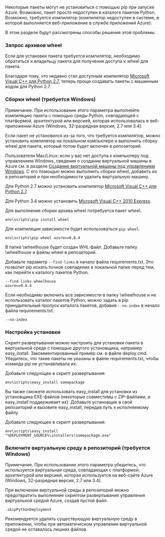 Некоторые пакеты могут не установиться с помощью pip при запуске Azure. Возможно, пакет просто недоступен в каталоге пакетов Python. Возможно, требуется компилятор (компилятор недоступен в системе, в которой выполняется веб-приложение в службе приложений Azure).

В этом разделе будут рассмотрены способы решения этой проблемы.

### Запрос архивов wheel

Если для установки пакета требуется компилятор, необходимо обратиться к владельцу пакета для получения доступа к wheel для пакета.

Благодаря тому, что недавно стал доступным компилятор [Microsoft Visual C++ для Python 2.7][], теперь проще создавать пакеты с машинным кодом для Python 2.7.

### Сборки wheel (требуется Windows)

Примечание. При использовании этого параметра выполняйте компиляцию пакета с помощью среды Python, совпадающей с платформой, архитектурой или версией, которая использовалась в веб-приложении Azure (Windows, 32-разрядная версия, 2.7 или 3.4).

Если пакет не установился из-за того, что требуется компилятор, можно установить компилятор на локальном компьютере и выполнить сборку wheel для пакета, который потом будет включен в репозиторий.

Пользователи Mac/Linux: если у вас нет доступа к компьютеру под управлением Windows, сведения о создании виртуальной машины в Azure см. в разделе [Создание виртуальной машины под управлением Windows][]. С его помощью можно выполнить сборки wheel, добавить их в репозиторий и при необходимости удалить виртуальную машину.

Для Python 2.7 можно установить компилятор [Microsoft Visual C++ для Python 2.7][].

Для Python 3.4 можно установить [Microsoft Visual C++ 2010 Express][].

Для выполнения сборки архива wheel потребуется пакет wheel.

    env\scripts\pip install wheel

Для компиляции зависимости будет использоваться `pip wheel`.

    env\scripts\pip wheel azure==0.8.4

В папке \wheelhouse будет создан WHL-файл. Добавьте папку \wheelhouse и файлы wheel в репозиторий.

Добавьте параметр `--find-links` в начало файла requirements.txt. Это позволит pip искать точное совпадение в локальной папке перед тем, как перейти к каталогу пакетов Python.

    --find-links wheelhouse
    azure==0.8.4

Если необходимо включить все зависимости в папку \wheelhouse и не использовать каталог пакетов Python, можно задать в pip принудительный пропуск каталога пакетов, добавив `--no-index` в начало файла requirements.txt.

    --no-index

### Настройка установки

Скрипт развертывания можно настроить для установки пакета в виртуальной среде с помощью другого установщика, например easy_install. Закомментированный пример см. в файле deploy.cmd. Убедитесь, что такие пакеты не указаны в файле requirements.txt, чтобы команда pip не устанавливала их.

Добавьте следующее в скрипт развертывания:

    env\scripts\easy_install somepackage

Вы также сможете использовать easy_install для установки из установщика EXE-файлов (некоторые совместимы с ZIP-файлами, и easy_install поддерживает их). Добавьте установщик в свой репозиторий и вызовите easy_install, передав путь к исполняемому файлу.

Добавьте следующее в скрипт развертывания:

    env\scripts\easy_install "%DEPLOYMENT_SOURCE%\installers\somepackage.exe"

### Включите виртуальную среду в репозиторий (требуется Windows)

Примечание. При использовании этого параметра убедитесь, что используется виртуальная среда, совпадающая с платформой, архитектурой или версией, которая используется на веб-сайте Azure (Windows, 32-разрядная версия, 2.7 или 3.4).

При включении виртуальной среды в репозиторий можно предотвратить выполнение скриптом развертывания управления виртуальной средой Azure, создав пустой файл:

    .skipPythonDeployment

Рекомендуется удалить существующую виртуальную среду в приложении, чтобы при автоматическом управлении виртуальной средой не оставалось лишних файлов.


[Создание виртуальной машины под управлением Windows]: http://azure.microsoft.com/documentation/articles/virtual-machines-windows-tutorial/
[Microsoft Visual C++ для Python 2.7]: http://aka.ms/vcpython27
[Microsoft Visual C++ 2010 Express]: http://go.microsoft.com/?linkid=9709949

<!---HONumber=62-->